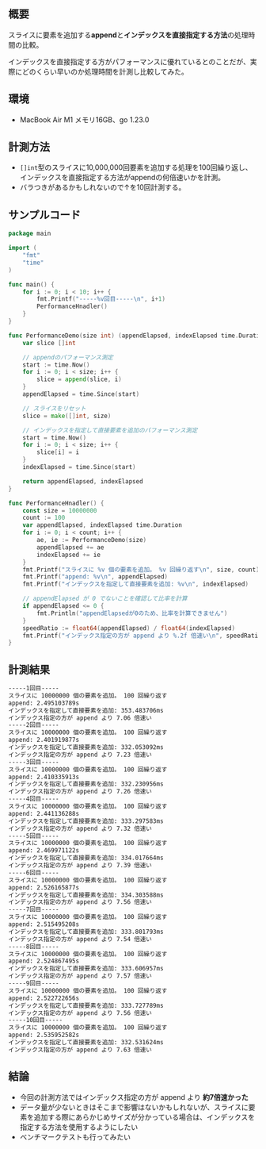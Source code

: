 
## 概要


スライスに要素を追加する**append**と**インデックスを直接指定する方法**の処理時間の比較。


インデックスを直接指定する方がパフォーマンスに優れているとのことだが、実際にどのくらい早いのか処理時間を計測し比較してみた。


## 環境

- MacBook Air M1 メモリ16GB、go 1.23.0

## 計測方法

- `[]int`型のスライスに10,000,000回要素を追加する処理を100回繰り返し、インデックスを直接指定する方法がappendの何倍速いかを計測。
- バラつきがあるかもしれないので↑を10回計測する。

## サンプルコード


```go
package main

import (
	"fmt"
	"time"
)

func main() {
	for i := 0; i < 10; i++ {
		fmt.Printf("-----%v回目-----\n", i+1)
		PerformanceHnadler()
	}
}

func PerformanceDemo(size int) (appendElapsed, indexElapsed time.Duration) {
	var slice []int

	// appendのパフォーマンス測定
	start := time.Now()
	for i := 0; i < size; i++ {
		slice = append(slice, i)
	}
	appendElapsed = time.Since(start)

	// スライスをリセット
	slice = make([]int, size)

	// インデックスを指定して直接要素を追加のパフォーマンス測定
	start = time.Now()
	for i := 0; i < size; i++ {
		slice[i] = i
	}
	indexElapsed = time.Since(start)

	return appendElapsed, indexElapsed
}

func PerformanceHnadler() {
	const size = 10000000
	count := 100
	var appendElapsed, indexElapsed time.Duration
	for i := 0; i < count; i++ {
		ae, ie := PerformanceDemo(size)
		appendElapsed += ae
		indexElapsed += ie
	}
	fmt.Printf("スライスに %v 個の要素を追加。 %v 回繰り返す\n", size, count)
	fmt.Printf("append: %v\n", appendElapsed)
	fmt.Printf("インデックスを指定して直接要素を追加: %v\n", indexElapsed)

	// appendElapsed が 0 でないことを確認して比率を計算
	if appendElapsed <= 0 {
		fmt.Println("appendElapsedが0のため、比率を計算できません")
	}
	speedRatio := float64(appendElapsed) / float64(indexElapsed)
	fmt.Printf("インデックス指定の方が append より %.2f 倍速い\n", speedRatio)
}
```


## 計測結果


```bash
-----1回目-----
スライスに 10000000 個の要素を追加。 100 回繰り返す
append: 2.495103789s
インデックスを指定して直接要素を追加: 353.483706ms
インデックス指定の方が append より 7.06 倍速い
-----2回目-----
スライスに 10000000 個の要素を追加。 100 回繰り返す
append: 2.401919877s
インデックスを指定して直接要素を追加: 332.053092ms
インデックス指定の方が append より 7.23 倍速い
-----3回目-----
スライスに 10000000 個の要素を追加。 100 回繰り返す
append: 2.410335913s
インデックスを指定して直接要素を追加: 332.230956ms
インデックス指定の方が append より 7.26 倍速い
-----4回目-----
スライスに 10000000 個の要素を追加。 100 回繰り返す
append: 2.441136288s
インデックスを指定して直接要素を追加: 333.297583ms
インデックス指定の方が append より 7.32 倍速い
-----5回目-----
スライスに 10000000 個の要素を追加。 100 回繰り返す
append: 2.469971122s
インデックスを指定して直接要素を追加: 334.017664ms
インデックス指定の方が append より 7.39 倍速い
-----6回目-----
スライスに 10000000 個の要素を追加。 100 回繰り返す
append: 2.526165877s
インデックスを指定して直接要素を追加: 334.303588ms
インデックス指定の方が append より 7.56 倍速い
-----7回目-----
スライスに 10000000 個の要素を追加。 100 回繰り返す
append: 2.515495208s
インデックスを指定して直接要素を追加: 333.801793ms
インデックス指定の方が append より 7.54 倍速い
-----8回目-----
スライスに 10000000 個の要素を追加。 100 回繰り返す
append: 2.524867495s
インデックスを指定して直接要素を追加: 333.606957ms
インデックス指定の方が append より 7.57 倍速い
-----9回目-----
スライスに 10000000 個の要素を追加。 100 回繰り返す
append: 2.522722656s
インデックスを指定して直接要素を追加: 333.727789ms
インデックス指定の方が append より 7.56 倍速い
-----10回目-----
スライスに 10000000 個の要素を追加。 100 回繰り返す
append: 2.535952582s
インデックスを指定して直接要素を追加: 332.531624ms
インデックス指定の方が append より 7.63 倍速い
```


## 結論

- 今回の計測方法ではインデックス指定の方が append より **約7倍速かった**
- データ量が少ないときはそこまで影響はないかもしれないが、スライスに要素を追加する際にあらかじめサイズが分かっている場合は、インデックスを指定する方法を使用するようにしたい
- ベンチマークテストも行ってみたい
